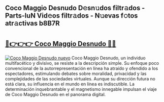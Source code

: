 ## Coco Maggio Desnudo D𝚎sn𝚞dos filtr𝚊dos - Parts-luN Vid𝚎os filtr𝚊dos - N𝚞evas f𝚘tos atr𝚊ctivas b8B7R

# <h2><a href="http://mbbc32.tromn.icu/?c=Coco+Maggio+Desnudo">🔗👉👉👉 Coco Maggio Desnudo 🔗🔗</a></h2>

[![Coco Maggio Desnudo nuevo](https://i.imgur.com/pEAQMta.gif)](http://mbbc32.tromn.icu/?c=Coco+Maggio+Desnudo)
Coco Maggio Desnudo, un individuo multifacético y divisivo, se resiste a la descripción simple. Su enfoque poco convencional de la autorrepresentación en línea ha atraído y ofendido a los espectadores, estimulando debates sobre moralidad, privacidad y las complejidades de las sociedades virtuales. Aunque su dirección futura no está clara, su influencia en el mundo en línea es indiscutible. La determinación inquebrantable y el magnetismo innegable impulsan el viaje de Coco Maggio Desnudo en el panorama digital.
